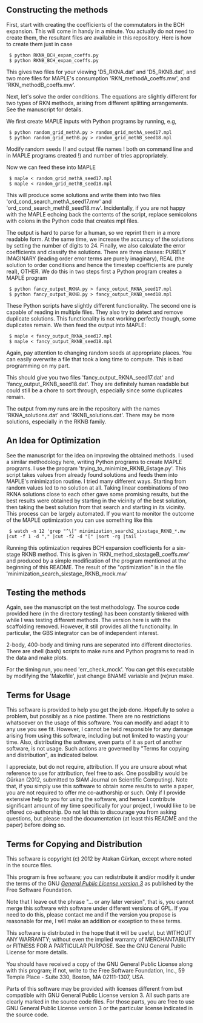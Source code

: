 Constructing the methods
------------------------

First, start with creating the coefficients of the commutators in the BCH
expansion. This will come in handy in a minute. You actually do not need
to create them, the resultant files are available in this repository.
Here is how to create them just in case

     $ python RKNA_BCH_expan_coeffs.py
     $ python RKNB_BCH_expan_coeffs.py

This gives two files for your viewing 'D5_RKNA.dat' and 'D5_RKNB.dat',
and two more files for MAPLE's consumption 'RKN_methodA_coeffs.mw',
and 'RKN_methodB_coeffs.mw'.

Next, let's solve the order conditions. The equations are slightly
different for two types of RKN methods, arising from different splitting
arrangements. See the manuscript for details.

We first create MAPLE inputs with Python programs by running, e.g,

     $ python random_grid_methA.py > random_grid_methA_seed17.mpl
     $ python random_grid_methB.py > random_grid_methB_seed18.mpl

Modify random seeds (! and output file names ! both on command line and
in MAPLE programs created !) and number of tries appropriately.

Now we can feed these into MAPLE

     $ maple < random_grid_methA_seed17.mpl
     $ maple < random_grid_methB_seed18.mpl

This will produce some solutions and write them
into two files 'ord_cond_search_methA_seed17.mw' and
'ord_cond_search_methB_seed18.mw'. Incidentally, if you are not
happy with the MAPLE echoing back the contents of the script, replace
semicolons with colons in the Python code that creates mpl files.

The output is hard to parse for a human, so we reprint them in a more
readable form. At the same time, we increase the accuracy of the
solutions by setting the number of digits to 24. Finally, we also
calculate the error coefficients and classify the solutions. There are
three classes: PURELY IMAGINARY (leading order error terms are purely
imaginary), REAL (the solution to order conditions and hence the
timestep coefficients are purely real), OTHER. We do this in two steps
first a Python program creates a MAPLE program

     $ python fancy_output_RKNA.py > fancy_output_RKNA_seed17.mpl
     $ python fancy_output_RKNB.py > fancy_output_RKNB_seed18.mpl

These Python scripts have slightly different functionality. The second
one is capable of reading in multiple files. They also try to detect and
remove duplicate solutions. This functionality is not working perfectly
though, some duplicates remain.
We then feed the output into MAPLE:

     $ maple < fancy_output_RKNA_seed17.mpl
     $ maple < fancy_output_RKNB_seed18.mpl

Again, pay attention to changing random seeds at appropriate places. You
can easily overwrite a file that took a long time to compute. This is
bad programming on my part.

This should give you two files 'fancy_output_RKNA_seed17.dat' and
'fancy_output_RKNB_seed18.dat'. They are definitely human readable but
could still be a chore to sort through, especially since some duplicates
remain.

The output from my runs are in the repository with the names
'RKNA_solutions.dat' and 'RKNB_solutions.dat'. There may be more
solutions, especially in the RKNB family.

An Idea for Optimization
------------------------

See the manuscript for the idea on improving the obtained methods. I
used a similar methodology here, writing Python programs to create MAPLE
programs. I use the program 'trying_to_minimize_RKNB_6stage.py'. This
script takes values from already found solutions and feeds them into
MAPLE's minimization routine. I tried many different ways. Starting from
random values led to no solution at all. Taking linear combinations of
two RKNA solutions close to each other gave some promising results, but
the best results were obtained by starting in the vicinity of the best
solution, then taking the best solution from that search and starting in
its vicinity. This process can be largely automated. If you want to
monitor the outcome of the MAPLE optimization you can use something like
this

     $ watch -n 12 'grep "^\[" minimization_search2_sixstage_RKNB_*.mw |cut -f 1 -d "," |cut -f2 -d "[" |sort -rg |tail '

Running this optimization requires BCH expansion
coefficients for a six-stage RKNB method. This is given in
'RKN_method_sixstageB_coeffs.mw' and produced by a simple modification
of the program mentioned at the beginning of this README. The result of
the "optimization" is in the file
'minimization_search_sixstage_RKNB_mock.mw'


Testing the methods
-------------------

Again, see the manuscript on the test methodology. The source
code provided here (in the directory testing) has been constantly
tinkered with while I was testing different methods. The version
here is with the scaffolding removed.  However, it still provides
all the functionality. In particular, the GBS integrator can be of
independent interest.

2-body, 400-body and timing runs are seperated into different
directories. There are shell (bash) scripts to make runs and Python
programs to read in the data and make plots.

For the timing run, you need 'err_check_mock'. You can get this
executable by modifying the 'Makefile', just change BNAME variable and
(re)run make.


Terms for Usage
---------------

This software is provided to help you get the job done. Hopefully
to solve a problem, but possibly as a nice pastime. There are
no restrictions whatsoever on the usage of this software. You can
modify and adapt it to any use you see fit. However, I cannot be held
responsible for any damage arising from using this software, including
but not limited to wasting your time. Also, distributing the software,
even parts of it as part of another software, is not usage. Such
actions are governed by "Terms for copying and distribution", as
indicated below.

I appreciate, but do not require, attribution. If you are unsure
about what reference to use for attribution, feel free to ask.
One possibility would be Gürkan (2012, submitted to SIAM Journal on
Scientific Computing). Note that, if you simply use this software to
obtain some results to write a paper, you are not required to offer
me co-authorship or such. Only if I provide extensive help to you
for using the software, and hence I contribute significant amount
of my time specifically for your project, I would like to be offered
co-authorship. Do not let this to discourage you from asking questions,
but please read the documentation (at least this README and the paper)
before doing so.


Terms for Copying and Distribution
----------------------------------

This software is copyright (c) 2012 by Atakan Gürkan, except where
noted in the source files.

This program is free software; you can redistribute it and/or modify
it under the terms of the GNU [*General Public License version 3*](http://www.gnu.org/licenses/gpl-3.0.txt) as
published by the Free Software Foundation.

Note that I leave out the phrase "... or any later version", that is,
you cannot merge this software with software under different versions
of GPL. If you need to do this, please contact me and if the version
you propose is reasonable for me, I will make an addition or exception
to these terms.

This software is distributed in the hope that it will be useful,
but WITHOUT ANY WARRANTY; without even the implied warranty of
MERCHANTABILITY or FITNESS FOR A PARTICULAR PURPOSE. See the GNU
General Public License for more details.

You should have received a copy of the GNU General Public License
along with this program; if not, write to the Free Software Foundation,
Inc., 59 Temple Place - Suite 330, Boston, MA 02111-1307, USA.

Parts of this software may be provided with licenses different from
but compatible with GNU General Public License version 3. All such
parts are clearly marked in the source code files. For those parts,
you are free to use GNU General Public License version 3 or the
particular license indicated in the source code.
